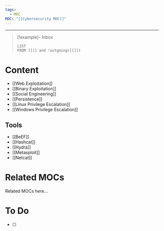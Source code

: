 ```yaml
---
tags:
  - MOC
MOC: "[[Cybersecurity MOC]]"
---
```

-- --

> [!example]- Inbox
> ```dataview
> LIST
> FROM [[]] and !outgoing([[]])
> ```
# Content

- [[Web Exploitation]]
- [[Binary Exploitation]]
- [[Social Engineering]]
- [[Persistence]]
- [[Linux Privilege Escalation]]
- [[Windows Privilege Escalation]]

## Tools

- [[BeEF]]
- [[Hashcat]]
- [[Hydra]]
- [[Metasploit]]
- [[Netcat]]

# Related MOCs

Related MOCs here...

# To Do

- [ ] 
